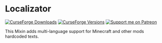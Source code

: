 # Localizator

[![CurseForge Downloads](https://cf.way2muchnoise.eu/localizator.svg)](https://legacy.curseforge.com/minecraft/mc-mods/localizator)
[![CurseForge Versions](https://cf.way2muchnoise.eu/versions/localizator.svg)](https://legacy.curseforge.com/minecraft/mc-mods/localizator)
[![Support me on Patreon](https://img.shields.io/endpoint.svg?url=https%3A%2F%2Fshieldsio-patreon.vercel.app%2Fapi%3Fusername%3DKameiB%26type%3Dpatrons&style=flat)](https://patreon.com/KameiB)

This Mixin adds multi-language support for Minecraft and other mods hardcoded texts.
